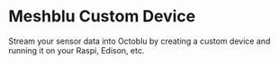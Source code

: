 # Meshblu Custom Device
Stream your sensor data into Octoblu by creating a custom device and running it on your Raspi, Edison, etc.
